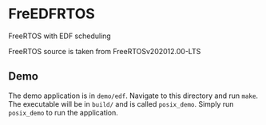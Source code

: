 # FreEDFRTOS
FreeRTOS with EDF scheduling

FreeRTOS source is taken from FreeRTOSv202012.00-LTS

## Demo
The demo application is in `demo/edf`. Navigate to this directory and run `make`. The executable will be in `build/` and is called `posix_demo`. Simply run `posix_demo` to run the application.
